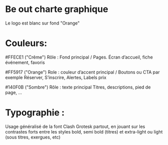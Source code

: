 Be out charte graphique
=======================

Le logo est blanc sur fond "Orange" 


Couleurs:
=========

#FFECE1 ("Crême")
Rôle : Fond principal / Pages.
Écran d’accueil, fiche événement, favoris

#FF5917 ("Orange")
Role : couleur d’accent principal / Boutons ou CTA par exemple
Réserver, S’inscrire, Alertes, Labels prix

#140F0B ("Sombre")
Rôle : texte principal
Titres, descriptions, pied de page, …


Typographie :
=============
Usage généralisé de la font Clash Grotesk partout, en jouant sur les contrastes forts entre les styles bold, semi bold (titres) et extra-light ou light (sous titres, exergues, etc)
